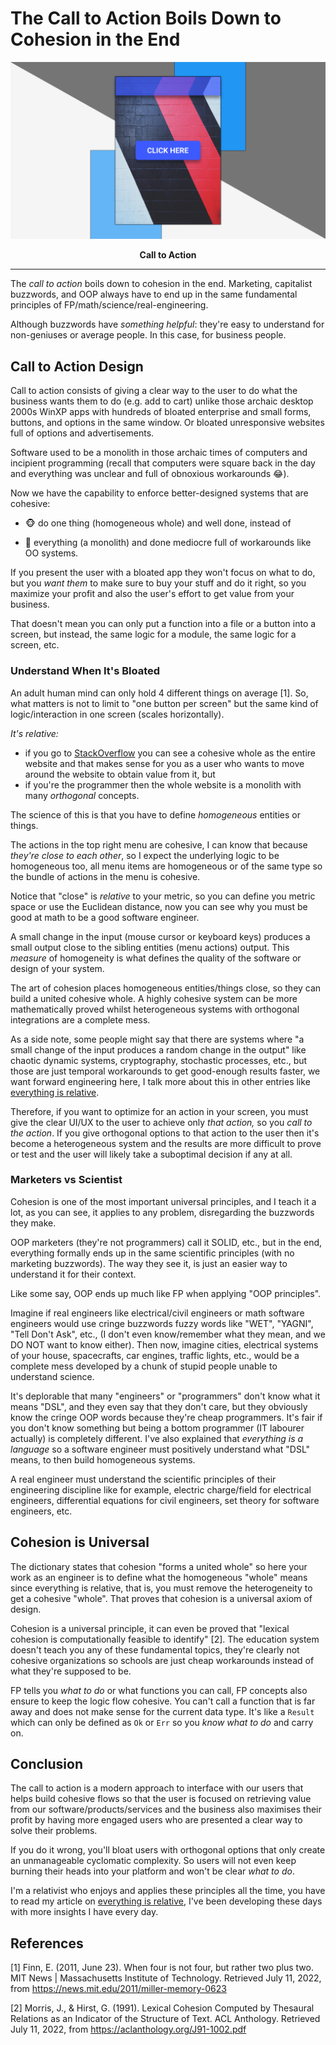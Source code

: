 <!-- Copyright (c) 2022 Tobias Briones. All rights reserved. -->
<!-- SPDX-License-Identifier: CC-BY-4.0 -->
<!-- This file is part of https://github.com/tobiasbriones/blog -->

# The Call to Action Boils Down to Cohesion in the End

![Call To Action](images/call-to-action-poster.png)

<figcaption align="center">

<strong>Call to Action</strong>

</figcaption>

---

The *call to action* boils down to cohesion in the end. Marketing, capitalist
buzzwords, and OOP always have to end up in the same fundamental principles of
FP/math/science/real-engineering.

Although buzzwords have *something helpful*: they're easy to understand for
non-geniuses or average people. In this case, for business people.

## Call to Action Design

Call to action consists of giving a clear way to the user to do what the
business wants them to do (e.g. add to cart) unlike those archaic desktop 2000s
WinXP apps with hundreds of bloated enterprise and small forms, buttons, and
options in the same window. Or bloated unresponsive websites full of options
and advertisements.

Software used to be a monolith in those archaic times of computers and
incipient programming (recall that computers were square back in the day and
everything was unclear and full of obnoxious workarounds 😂).

Now we have the capability to enforce better-designed systems that
are cohesive:

- 🐵 do one thing (homogeneous whole) and well done, instead of

- 🙈 everything (a monolith) and done mediocre full of workarounds like OO
  systems.

If you present the user with a bloated app they won't focus on what to do, but
you *want them* to make sure to buy your stuff and do it right, so you maximize
your profit and also the user's effort to get value from your business.

That doesn't mean you can only put a function into a file or a button into a
screen, but instead, the same logic for a module, the same logic for a screen,
etc.

### Understand When It's Bloated

An adult human mind can only hold 4 different things on average [1]. So, what
matters is not to limit to "one button per screen" but the same kind of
logic/interaction in one screen (scales horizontally).

*It's relative:*

- if you go to [StackOverflow](https://stackoverflow.com) you
  can see a cohesive whole as the entire website and that makes sense for you
  as a user who wants to move around the website to obtain value from it, but
- if you're the programmer then the whole website is a monolith with many
  *orthogonal* concepts.

The science of this is that you have to define *homogeneous* entities or things.

The actions in the top right menu are cohesive, I can know that because
*they're close to each other*, so I expect the underlying logic to be
homogeneous too, all menu items are homogeneous or of the same type so the
bundle of actions in the menu is cohesive.

Notice that "close" is *relative* to your metric, so you can define you
metric space or use the Euclidean distance, now you can see why you must be
good at math to be a good software engineer.

A small change in the input (mouse cursor or keyboard keys) produces a small
output close to the sibling entities (menu actions) output. This *measure* of
homogeneity is what defines the quality of the software or design of your
system.

The art of cohesion places homogeneous entities/things close, so they can
build a united cohesive whole. A highly cohesive system can be more
mathematically proved whilst heterogeneous systems with orthogonal
integrations are a complete mess.

As a side note, some people might say that there are systems where "a small
change of the input produces a random change in the output" like chaotic
dynamic systems, cryptography, stochastic processes, etc., but those are
just temporal workarounds to get good-enough results faster, we want forward
engineering here, I talk more about this in other entries like
[everything is relative](../../philosophy/everything-is-relative).

Therefore, if you want to optimize for an action in your screen, you must
give the clear UI/UX to the user to achieve only *that action,* so you *call
to the action*. If you give orthogonal options to that action to the user
then it's become a heterogeneous system and the results are more difficult
to prove or test and the user will likely take a suboptimal decision if any at
all.

### Marketers vs Scientist

Cohesion is one of the most important universal principles, and I teach it a
lot, as you can see, it applies to any problem, disregarding the buzzwords they
make.

OOP marketers (they're not programmers) call it SOLID, etc., but in the end,
everything formally ends up in the same scientific principles (with no marketing
buzzwords). The way they see it, is just an easier way to understand it for
their context.

Like some say, OOP ends up much like FP when applying "OOP principles".

Imagine if real engineers like electrical/civil engineers or math software
engineers would use cringe buzzwords fuzzy words like "WET", "YAGNI", "Tell
Don't Ask", etc., (I don't even know/remember what they mean, and we DO NOT
want to know either). Then now, imagine cities, electrical systems of your
house, spacecrafts, car engines, traffic lights, etc., would be a complete mess
developed by a chunk of stupid people unable to understand science.

It's deplorable that many "engineers" or "programmers" don't know what it
means "DSL", and they even say that they don't care, but they obviously know
the cringe OOP words because they're cheap programmers. It's fair if you
don't know something but being a bottom programmer (IT labourer actually) is
completely different. I've also explained that *everything is a language* so
a software engineer must positively understand what "DSL" means, to then build
homogeneous systems.

A real engineer must understand the scientific principles of their
engineering discipline like for example, electric charge/field for electrical
engineers, differential equations for civil engineers, set theory for
software engineers, etc.

## Cohesion is Universal

The dictionary states that cohesion "forms a united whole" so here your work as
an engineer is to define what the homogeneous "whole" means since everything is
relative, that is, you must remove the heterogeneity to get a cohesive "whole".
That proves that cohesion is a universal axiom of design.

Cohesion is a universal principle, it can even be proved that "lexical cohesion
is computationally feasible to identify" [2]. The education system doesn't teach
you any of these fundamental topics, they're clearly not cohesive organizations
so schools are just cheap workarounds instead of what they're supposed to be.

FP tells you *what to do* or what functions you can call, FP concepts
also ensure to keep the logic flow cohesive. You can't call a function that
is far away and does not make sense for the current data type. It's like a
`Result` which can only be defined as `Ok` or `Err` so you *know what to do*
and carry on.

## Conclusion

The call to action is a modern approach to interface with our users that helps
build cohesive flows so that the user is focused on retrieving value from our
software/products/services and the business also maximises their profit by
having more engaged users who are presented a clear way to solve their problems.

If you do it wrong, you'll bloat users with orthogonal options that only
create an unmanageable cyclomatic complexity. So users will not even keep
burning their heads into your platform and won't be clear *what to do*.

I'm a relativist who enjoys and applies these principles all the time, you have
to read my article on
[everything is relative](../../philosophy/everything-is-relative), I've been
developing these days with more insights I have every day.

## References

[1] Finn, E. (2011, June 23). When four is not four, but rather two plus two.
MIT News | Massachusetts Institute of Technology. Retrieved July 11, 2022,
from https://news.mit.edu/2011/miller-memory-0623

[2] Morris, J., & Hirst, G. (1991). Lexical Cohesion Computed by Thesaural
Relations as an Indicator of the Structure of Text. ACL Anthology. Retrieved
July 11, 2022, from https://aclanthology.org/J91-1002.pdf
